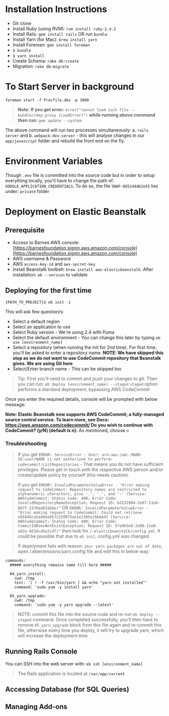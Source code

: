 
# Installation Instructions
* Git clone
* Install Ruby (using RVM): `rvm install ruby-2.4.3`
* Install Rails: `gem install rails` OR run `bundle`
* Install Yarn (for Mac): `brew install yarn`
* Install Foreman: `gem install foreman`
* `$ bundle`
* `$ yarn install`
* Create Schema: `rake db:create`
* Migration: `rake db:migrate`

# To Start Server in background
`foreman start -f Procfile.dev -p 3000`

> **Note: If you get error:** `error("cannot load such file -- bundler/dep_proxy (LoadError)")` **while running above command then run:** `gem update --system`

The above command will run two processes simultaneously:
a. `rails server` and
b. `webpack-dev-server` - this will analyse changes in our `app/javascript` folder and rebuild the front end on the fly.

# Environment Variables
Though  `.env` file is committed into the source code but in order to setup everything locally, you'll have to change the path of: `GOOGLE_APPLICATION_CREDENTIALS`.
To do so, the file `SNAP-865144db2e55` lies under: `private` folder

# Deployment on Elastic Beanstalk
## Prerequisite
* Access to Barnes AWS console: [https://barnesfoundation.signin.aws.amazon.com/console](https://barnesfoundation.signin.aws.amazon.com/console)
* AWS username & Password
* AWS `access-key-id` and `aws-secret-key`
* Install Beanstalk toolbelt: `brew install aws-elasticbeanstalk`. After installation: `eb --version` to validate

## Deploying for the first time
`{PATH_TO_PROJECT}$ eb init -i`

This will ask few question/s:
* Select a default region
* Select an application to use
* Select Ruby version - We're using 2.4 with Puma
* Select the default environment - You can change this later by typing `eb use [environment_name]`
* Select a repository (when running the init for 2nd time). For first time, you'll be asked to enter a repository name. **NOTE: We have skipped this step as we do not want to use CodeCommit repository that Beanstalk gives. We are using Git here**
* Select/Enter branch name - This can be skipped too

> Tip: First you'll need to commit and push your changes to git. Then you can run: `eb deploy [environment_name] --staged`
> `staged` option performs a standard deployment, bypassing AWS CodeCommit

Once you enter the required details, console will be prompted with below message:

**Note: Elastic Beanstalk now supports AWS CodeCommit; a fully-managed source control service. To learn more, see Docs: https://aws.amazon.com/codecommit/
Do you wish to continue with CodeCommit? (y/N) (default is n):** As mentioned, choose `n`

### Troubleshooting
> If you get `ERROR: ServiceError - User: arn:aws:iam::RAND-ID:user/NAME is not authorized to perform: codecommit:ListRepositories` - That means you do not have sufficient privileges. Please get in touch with the respective AWS person and/or create/update policy by yourself (this needs caution).

> If you get `ERROR: InvalidParameterValueError - "Error making request to CodeCommit: Repository names are restricted to alphanumeric characters, plus '.', '_', and '-' (Service: AWSCodeCommit; Status Code: 400; Error Code: InvalidRepositoryNameException; Request ID: b3132904-2e87-11e8-807f-2370ad651bbe)"` OR `ERROR: InvalidParameterValueError - "Error making request to CodeCommit: Could not retrieve e95846ca5ad9ea9572259975ee1e1305ec6bb64f (Service: AWSCodeCommit; Status Code: 400; Error Code: CommitIdDoesNotExistException; Request ID: 57a9b5e8-2e88-11e8-a82e-9d34cd5e2cd7)"` then look for `/.elasticbeanstalk/config.yml`. It could be possible that due to `eb init`, config.yml was changed.

> If deployment fails with reason: `your yarn packages are out of date`, open /.ebextensions/yarn.config file and edit this in below way:

    commands:
      ##### everything remains same till here #####
      
      04_yarn_install:
        cwd: /tmp
        test: '[ ! -f /usr/bin/yarn ] && echo "yarn not installed"'
        command: 'sudo yum -y install yarn'

      05_yarn_upgrade:
        cwd: /tmp
        command: 'sudo yum -y yarn upgrade --latest'

> NOTE: commit this file into the source code and re-run `eb deploy --staged` command. Once completed successfully, you'll then have to remove `05_yarn_upgrade` block from this file again and re-commit this file, otherwise every time you deploy, it will try to upgrade yarn, which will increase the deployment time

## Running Rails Console

You can SSH into the web server with: `eb ssh [environment_name]`
> The Rails application is located at **`/var/app/current`**

## Accessing Database (for SQL Queries)

## Managing Add-ons